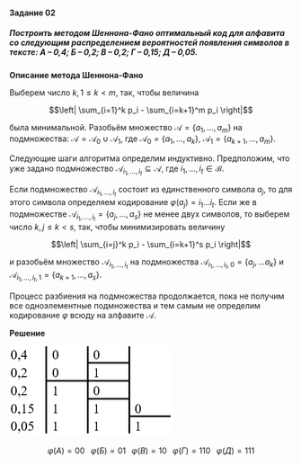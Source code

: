 #### Задание 02

##### Построить методом Шеннона-Фано оптимальный код для алфавита со следующим распределением вероятностей появления символов в тексте: А – 0,4; Б – 0,2; В – 0,2; Г – 0,15; Д – 0,05.

**Описание метода Шеннона-Фано**

Выберем число $k, 1\le k < m$, так, чтобы величина

$$\left| \sum_{i=1}^k p_i - \sum_{i=k+1}^m p_i \right|$$

была минимальной. Разобьём множество $\mathscr{A}=\{a_1, \dots , a_m\}$ на подмножества: $\mathscr{A} = \mathscr{A}_0 \cup \mathscr{A}_1$, где $\mathscr{A}_0 = \{a_1, \dots, a_k\}$, $\mathscr{A}_1 = \{a_{k+1}, \dots, a_m\}$.

Следующие шаги алгоритма определим индуктивно. Предположим, что уже задано подмножество $\mathscr{A}_{i_1, \dots , i_t} \subseteq \mathscr{A}$, где $i_1, \dots , i_t \in \mathscr{B}$.

Если подмножество $\mathscr{A}_{i_1, \dots , i_t}$ состоит из единственного символа $a_j$, то для этого символа определяем кодирование $\varphi (a_j) = i_1 \dots i_t$. Если же в подмножестве $\mathscr{A}_{i_1, \dots , i_t} = \{a_j, \dots , a_s\}$ не менее двух символов, то выберем число $k, j\le k < s$, так, чтобы минимизировать величину

$$\left| \sum_{i=j}^k p_i - \sum_{i=k+1}^s p_i \right|$$

и разобьём множество $\mathscr{A}_{i_1, \dots , i_t}$ на подмножества $\mathscr{A}_{i_1, \dots , i_t,0} = \{a_j, \dots a_k\}$ и $\mathscr{A}_{i_1, \dots , i_t,1} = \{a_{k+1}, \dots , a_s\}$.

Процесс разбиения на подмножества продолжается, пока не получим все одноэлементные подмножества и тем самым не определим кодирование $\varphi$ всюду на алфавите $\mathscr{A}$.

**Решение**

![Screenshot_1](./Practice_02/Screenshot_1.png)

$$\varphi (А) = 00 \;\;\; \varphi (Б) = 01 \;\;\; \varphi (В) = 10 \;\;\; \varphi (Г) = 110 \;\;\; \varphi (Д) = 111$$